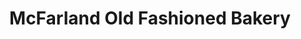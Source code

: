 ---
title: "McFarland Old Fashioned Bakery"
url: /hendersonville/mcfarland-old-fashioned-bakery/
shop: bakery
---